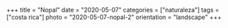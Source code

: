 +++
title = "Nopal"
date = "2020-05-07"
categories = ["naturaleza"]
tags = ["costa rica"]
photo = "2020-05-07-nopal-2"
orientation = "landscape"
+++

